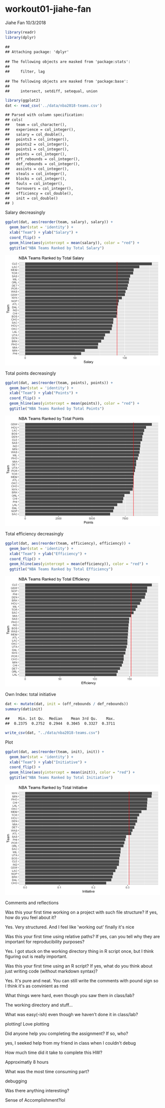 workout01-jiahe-fan
================
Jiahe Fan
10/3/2018

``` r
library(readr)
library(dplyr)  
```

    ## 
    ## Attaching package: 'dplyr'

    ## The following objects are masked from 'package:stats':
    ## 
    ##     filter, lag

    ## The following objects are masked from 'package:base':
    ## 
    ##     intersect, setdiff, setequal, union

``` r
library(ggplot2)
dat <- read_csv('../data/nba2018-teams.csv')
```

    ## Parsed with column specification:
    ## cols(
    ##   team = col_character(),
    ##   experience = col_integer(),
    ##   salary = col_double(),
    ##   points3 = col_integer(),
    ##   points2 = col_integer(),
    ##   points1 = col_integer(),
    ##   points = col_integer(),
    ##   off_rebounds = col_integer(),
    ##   def_rebounds = col_integer(),
    ##   assists = col_integer(),
    ##   steals = col_integer(),
    ##   blocks = col_integer(),
    ##   fouls = col_integer(),
    ##   turnovers = col_integer(),
    ##   efficiency = col_double(),
    ##   init = col_double()
    ## )

Salary decreasingly

``` r
ggplot(dat, aes(reorder(team, salary), salary)) + 
  geom_bar(stat = 'identity') + 
  xlab("Team") + ylab("Salary") + 
  coord_flip() + 
  geom_hline(aes(yintercept = mean(salary)), color = "red") + 
  ggtitle("NBA Teams Ranked by Total Salary")
```

![](workout01-jiahe-fan_files/figure-markdown_github/unnamed-chunk-2-1.png)

Total points decreasingly

``` r
ggplot(dat, aes(reorder(team, points), points)) + 
  geom_bar(stat = 'identity') + 
  xlab("Team") + ylab("Points") + 
  coord_flip() + 
  geom_hline(aes(yintercept = mean(points)), color = "red") + 
  ggtitle("NBA Teams Ranked by Total Points")
```

![](workout01-jiahe-fan_files/figure-markdown_github/unnamed-chunk-3-1.png)

Total efficiency decreasingly

``` r
ggplot(dat, aes(reorder(team, efficiency), efficiency)) + 
  geom_bar(stat = 'identity') + 
  xlab("Team") + ylab("Efficiency") + 
  coord_flip() + 
  geom_hline(aes(yintercept = mean(efficiency)), color = "red") + 
  ggtitle("NBA Teams Ranked by Total Efficiency")
```

![](workout01-jiahe-fan_files/figure-markdown_github/unnamed-chunk-4-1.png)

Own Index: total initiative

``` r
dat <- mutate(dat, init = (off_rebounds / def_rebounds))
summary(dat$init)
```

    ##    Min. 1st Qu.  Median    Mean 3rd Qu.    Max. 
    ##  0.2375  0.2752  0.2944  0.3045  0.3327  0.3711

``` r
write_csv(dat, "../data/nba2018-teams.csv")
```

Plot

``` r
ggplot(dat, aes(reorder(team, init), init)) + 
  geom_bar(stat = 'identity') + 
  xlab("Team") + ylab("Initiative") + 
  coord_flip() + 
  geom_hline(aes(yintercept = mean(init)), color = "red") + 
  ggtitle("NBA Teams Ranked by Total Initiative")
```

![](workout01-jiahe-fan_files/figure-markdown_github/unnamed-chunk-6-1.png)

Comments and reflections

Was this your first time working on a project with such file structure? If yes, how do you feel about it?

Yes. Very structured. And I feel like 'working out' finally it's nice

Was this your first time using relative paths? If yes, can you tell why they are important for reproducibility purposes?

Yes. I got stuck on the working directory thing in R script once, but I think figuring out is really important.

Was this your first time using an R script? If yes, what do you think about just writing code (without markdown syntax)?

Yes. It's pure and neat. You can still write the comments with pound sign so I think it's as convinient as rmd

What things were hard, even though you saw them in class/lab?

The working directory and stuff...

What was easy(-ish) even though we haven’t done it in class/lab?

plotting! Love plotting

Did anyone help you completing the assignment? If so, who?

yes, I seeked help from my friend in class when I couldn't debug

How much time did it take to complete this HW?

Approximatly 8 hours

What was the most time consuming part?

debugging

Was there anything interesting?

Sense of Accomplishment?lol
